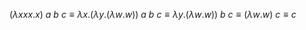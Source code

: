 $(\lambda x x x.x)\ a\ b\ c \equiv \lambda x.(\lambda y.(\lambda w.w))\ a\ b\ c \equiv \lambda y.(\lambda w.w))\ b\ c \equiv (\lambda w.w)\ c\equiv c$
